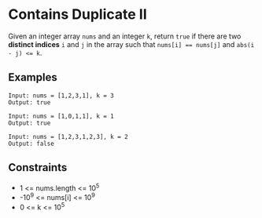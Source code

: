 # Contains Duplicate II
Given an integer array `nums` and an integer `k`, return `true` if there are two <b>distinct indices</b> `i` and `j` in the array such that `nums[i] == nums[j]` and `abs(i - j) <= k`.

## Examples
```
Input: nums = [1,2,3,1], k = 3
Output: true
```
```
Input: nums = [1,0,1,1], k = 1
Output: true
```
```
Input: nums = [1,2,3,1,2,3], k = 2
Output: false
```

## Constraints
* 1 <= nums.length <= 10<sup>5</sup>
* -10<sup>9</sup> <= nums[i] <= 10<sup>9</sup>
* 0 <= k <= 10<sup>5</sup>
